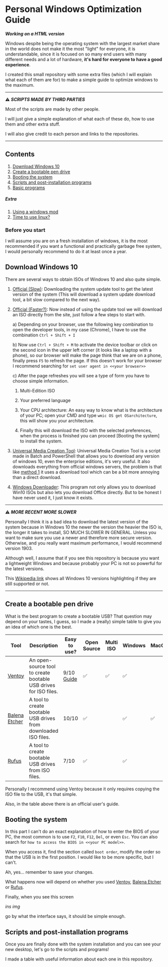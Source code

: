 # Personal Windows Optimization Guide 

***Working on a HTML version***

Windows despite being the operating system with the largest market share in the world does not make it the most "light" for everyone, it is understandable, since it is focused on so many end users with many different needs and a lot of hardware, **it's hard for everyone to have a good experience**.

I created this small repository with some extra files (which I will explain what each of them are for) to make a simple guide to optimize windows to the maximum.

---

⚠ ***SCRIPTS MADE BY THIRD PARTIES***

Most of the scripts are made by other people.

I will just give a simple explanation of what each of these do, how to use them and other extra stuff.

I will also give credit to each person and links to the repositories.

---

## Contents

1) [Download Windows 10](#getWin10)
2) [Create a bootable pen drive](#bootUSB)
3) [Booting the system](#bootWin)
4) [Scripts and post-installation programs](#postInstall)
5) [Basic programs](#basicPrograms)

##### Extra

1) [Using a windows mod](#winMods)
2) [Time to use linux?](#linuxTime)

### Before you start

I will assume you are on a fresh installation of windows, it is the most recommended if you want a functional and practically garbage free system, I would personally recommend to do it at least once a year.

<h2 id="getWin10">Download Windows 10</h2>

There are several ways to obtain ISOs of Windows 10 and also quite simple.

1) [Official (Slow)](https://www.microsoft.com/en-us/software-download/windows10): Downloading the system update tool to get the latest version of the system (This will download a system update download tool, a bit slow compared to the next way).

2) [Official (Faster?)](https://www.microsoft.com/en-us/software-download/windows10): Now instead of using the update tool we will download an ISO directly from the site, just follow a few steps to start with.

    a) Depending on your browser, use the following key combination to open the developer tools, in my case (Chrome), I have to use the combination `Ctrl + Shift + I`
    
    b) Now use `Ctrl + Shift + M` to activate the device toolbar or click on the second icon in the upper left corner (it looks like a laptop with a phone), so our browser will make the page think that we are on a phone, finally press `F5` to refresh the page. If this doesn't work for your browser I recommend searching for `set user agent in <<your browser>>`
    
    c) After the page refreshes you will see a type of form you have to choose simple information.
    
    1) Multi-Edition ISO
    
    2) Your preferred language
    
    3) Your CPU architecture: An easy way to know what is the architecture of your PC; open your CMD and type `wmic OS get OSarchitecture`, this will show you your architecture.
    
    4) Finally this will download the ISO with the selected preferences, when the process is finished you can proceed [Booting the system] to install the system.

3) [Universal Media Creation Tool](https://github.com/AveYo/MediaCreationTool.bat): Universal Media Creation Tool is a script made in Batch and PowerShell that allows you to download any version of windows 10, even the enterprise editions, it's very useful. It also downloads everything from official windows servers, the problem is that like [method 1](#getWin10M1) it uses a download tool which can be a bit more annoying than a direct download.

4) [Windows Downloader](https://www.heidoc.net/joomla/technology-science/microsoft/67-microsoft-windows-and-office-iso-download-tool): This program not only allows you to download Win10 ISOs but also lets you download Office directly. But to be honest I have never used it, I just know it exists.

---
⚠ ***MORE RECENT MORE SLOWER***

Personally I think it is a bad idea to download the latest version of the system because in Windows 10 the newer the version the heavier the ISO is, the longer it takes to install, SO MUCH SLOWER IN GENERAL. Unless you want to make sure you use a newer and therefore more secure version. Otherwise, and you really want maximum performance, I would recommend version 1903.

Although well, I assume that if you see this repository is because you want a lightweight Windows and because probably your PC is not so powerful for the latest versions.

This [Wikipedia link](https://en.wikipedia.org/wiki/Windows_10_version_history) shows all Windows 10 versions highlighting if they are still supported or not.

---

<h2 id="bootUSB">Create a bootable pen drive</h2>

What is the best program to create a bootable USB? That question may depend on your tastes, I guess, so I made a (really) simple table to give you an idea of which one is the best.

| Tool                                           | Description                                                      | Easy to use?                                           | Open Source | Multi ISO | Windows | MacOS | Linux |
|------------------------------------------------|------------------------------------------------------------------|--------------------------------------------------------|-------------|-----------|---------|-------|-------|
| [Ventoy](https://www.ventoy.net/en/index.html) | An open-source tool to create bootable USB drives for ISO files. | 9/10 [Guide](https://www.ventoy.net/en/doc_start.html) | ✅           | ✅         | ✅       |       | ✅     |
| [Balena Etcher](https://etcher.balena.io/)     | A tool to create bootable USB drives from downloaded ISO files.  | 10/10                                                  | ✅           |           | ✅       | ✅     | ✅     |
| [Rufus](https://rufus.ie/en/)                  | A tool to create bootable USB drives from ISO files.             | 7/10                                                   | ✅           |           | ✅       |       |       |

Personally I recommend using Ventoy because it only requires copying the ISO file to the USB, it's that simple.

Also, in the table above there is an official user's guide.

<h2 id="bootWin">Booting the system</h2>

In this part I can't do an exact explanation of how to enter the BIOS of your PC, the most common is to use `F2`, `F10`, `F12`, `Del`, or even `Esc`. You can also search for `how to access the BIOS in <<your PC model>>`.

When you access it, find the section called `boot order`, modify the order so that the USB is in the first position. I would like to be more specific, but I can't.

Ah, yes... remember to save your changes.

What happens now will depend on whether you used [Ventoy](https://www.ventoy.net/en/index.html), [Balena Etcher](https://etcher.balena.io/) or [Rufus](https://rufus.ie/en/).

Finally, when you see this screen

*ins img*

go by what the interface says, it should be simple enough.

<h2 id="postInstall">Scripts and post-installation programs</h2>

Once you are finally done with the system installation and you can see your new desktop, let's go to the scripts and programs!

I made a table with useful information about each one in this repository.
